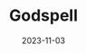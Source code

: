 ---
title: Godspell
Theatre: Apex Theatre Studio
Venue: The Waterworks
date: 2023-11-03
opening_date: 2023-11-03
closing_date: 2023-11-05
showtimes:
- 2023-11-03 19:30:00
- 2023-11-04 11:00:00
- 2023-11-04 17:00:00
- 2023-11-05 14:00:00
featured_image: 2023-Godspell.webp
featured_image_alt: 
featured_image_caption: Graphic for Godspell
featured_image_attr: 
featured_image_attr_link: 
program:
Website: https://www.apextheatrejax.com/event/apex-presents-godspell-2012-revival/2023-11-03/
Tickets: https://www.eventbrite.com/e/apex-theatre-studio-presents-godspell-tickets-698354215257?aff=jaxplays
show_details: 
cast:
crew:
orchestra:
genres: 
Description: 
---